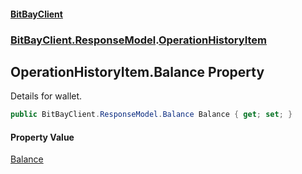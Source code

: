 #### [BitBayClient](./index.md 'index')
### [BitBayClient.ResponseModel](./BitBayClient-ResponseModel.md 'BitBayClient.ResponseModel').[OperationHistoryItem](./BitBayClient-ResponseModel-OperationHistoryItem.md 'BitBayClient.ResponseModel.OperationHistoryItem')
## OperationHistoryItem.Balance Property
Details for wallet.  
```csharp
public BitBayClient.ResponseModel.Balance Balance { get; set; }
```
#### Property Value
[Balance](./BitBayClient-ResponseModel-Balance.md 'BitBayClient.ResponseModel.Balance')  
